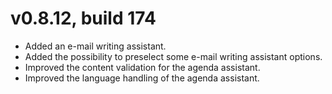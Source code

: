 # v0.8.12, build 174
- Added an e-mail writing assistant.
- Added the possibility to preselect some e-mail writing assistant options.
- Improved the content validation for the agenda assistant.
- Improved the language handling of the agenda assistant.